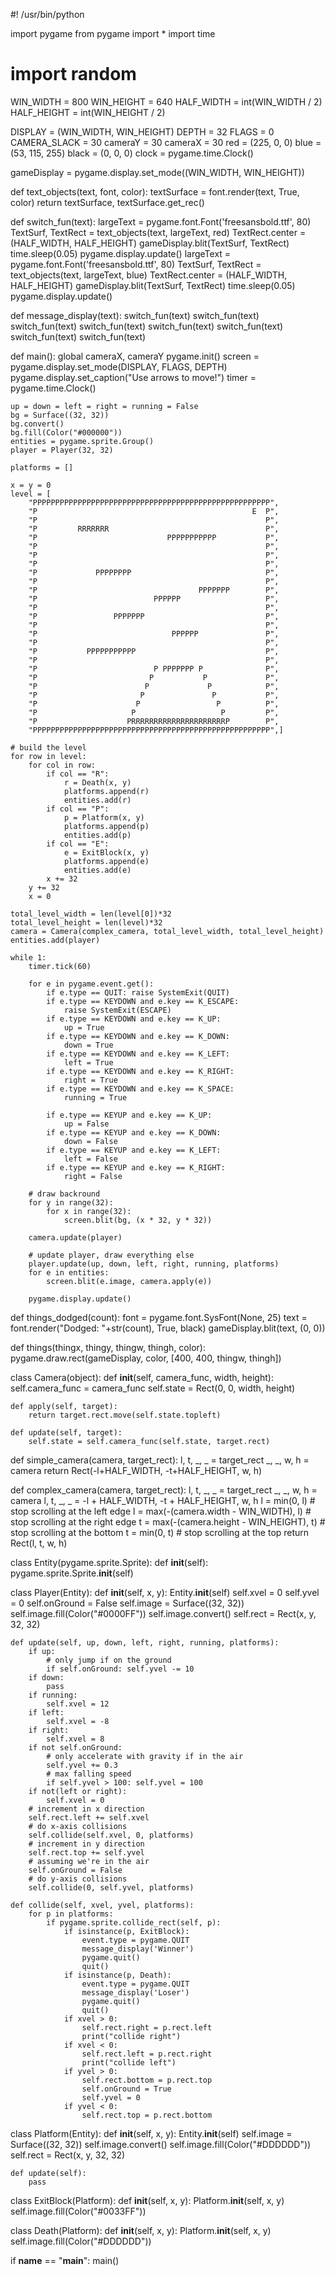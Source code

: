 #! /usr/bin/python

import pygame
from pygame import *
import time
# import random

WIN_WIDTH = 800
WIN_HEIGHT = 640
HALF_WIDTH = int(WIN_WIDTH / 2)
HALF_HEIGHT = int(WIN_HEIGHT / 2)

DISPLAY = (WIN_WIDTH, WIN_HEIGHT)
DEPTH = 32
FLAGS = 0
CAMERA_SLACK = 30
cameraY = 30
cameraX = 30
red = (225, 0, 0)
blue = (53, 115, 255)
black = (0, 0, 0)
clock = pygame.time.Clock()

gameDisplay = pygame.display.set_mode((WIN_WIDTH, WIN_HEIGHT))


def text_objects(text, font, color):
	textSurface = font.render(text, True, color)
	return textSurface, textSurface.get_rec()


def switch_fun(text):
	largeText = pygame.font.Font('freesansbold.ttf', 80)
	TextSurf, TextRect = text_objects(text, largeText, red)
	TextRect.center = (HALF_WIDTH, HALF_HEIGHT)
	gameDisplay.blit(TextSurf, TextRect)
	time.sleep(0.05)
	pygame.display.update()
	largeText = pygame.font.Font('freesansbold.ttf', 80)
	TextSurf, TextRect = text_objects(text, largeText, blue)
	TextRect.center = (HALF_WIDTH, HALF_HEIGHT)
	gameDisplay.blit(TextSurf, TextRect)
	time.sleep(0.05)
	pygame.display.update()


def message_display(text):
	switch_fun(text)
	switch_fun(text)
	switch_fun(text)
	switch_fun(text)
	switch_fun(text)
	switch_fun(text)
	switch_fun(text)
	switch_fun(text)


def main():
	global cameraX, cameraY
	pygame.init()
	screen = pygame.display.set_mode(DISPLAY, FLAGS, DEPTH)
	pygame.display.set_caption("Use arrows to move!")
	timer = pygame.time.Clock()

	up = down = left = right = running = False
	bg = Surface((32, 32))
	bg.convert()
	bg.fill(Color("#000000"))
	entities = pygame.sprite.Group()
	player = Player(32, 32)

	platforms = []

	x = y = 0
	level = [
		"PPPPPPPPPPPPPPPPPPPPPPPPPPPPPPPPPPPPPPPPPPPPPPPPPPPPP",
		"P                                                E  P",
		"P                                                   P",
		"P         RRRRRRR                                   P",
		"P                             PPPPPPPPPPP           P",
		"P                                                   P",
		"P                                                   P",
		"P                                                   P",
		"P             PPPPPPPP                              P",
		"P                                                   P",
		"P                                    PPPPPPP        P",
		"P                          PPPPPP                   P",
		"P                                                   P",
		"P                 PPPPPPP                           P",
		"P                                                   P",
		"P                              PPPPPP               P",
		"P                                                   P",
		"P           PPPPPPPPPPP                             P",
		"P                                                   P",
		"P                          P PPPPPPP P              P",
		"P                         P           P             P",
		"P                        P             P            P",
		"P                       P               P           P",
		"P                      P                 P          P",
		"P                     P                   P         P",
		"P                    PRRRRRRRRRRRRRRRRRRRRRP        P",
		"PPPPPPPPPPPPPPPPPPPPPPPPPPPPPPPPPPPPPPPPPPPPPPPPPPPPP",]

	# build the level
	for row in level:
		for col in row:
			if col == "R":
				r = Death(x, y)
				platforms.append(r)
				entities.add(r)
			if col == "P":
				p = Platform(x, y)
				platforms.append(p)
				entities.add(p)
			if col == "E":
				e = ExitBlock(x, y)
				platforms.append(e)
				entities.add(e)
			x += 32
		y += 32
		x = 0

	total_level_width = len(level[0])*32
	total_level_height = len(level)*32
	camera = Camera(complex_camera, total_level_width, total_level_height)
	entities.add(player)

	while 1:
		timer.tick(60)

		for e in pygame.event.get():
			if e.type == QUIT: raise SystemExit(QUIT)
			if e.type == KEYDOWN and e.key == K_ESCAPE:
				raise SystemExit(ESCAPE)
			if e.type == KEYDOWN and e.key == K_UP:
				up = True
			if e.type == KEYDOWN and e.key == K_DOWN:
				down = True
			if e.type == KEYDOWN and e.key == K_LEFT:
				left = True
			if e.type == KEYDOWN and e.key == K_RIGHT:
				right = True
			if e.type == KEYDOWN and e.key == K_SPACE:
				running = True

			if e.type == KEYUP and e.key == K_UP:
				up = False
			if e.type == KEYUP and e.key == K_DOWN:
				down = False
			if e.type == KEYUP and e.key == K_LEFT:
				left = False
			if e.type == KEYUP and e.key == K_RIGHT:
				right = False

		# draw backround
		for y in range(32):
			for x in range(32):
				screen.blit(bg, (x * 32, y * 32))

		camera.update(player)

		# update player, draw everything else
		player.update(up, down, left, right, running, platforms)
		for e in entities:
			screen.blit(e.image, camera.apply(e))

		pygame.display.update()


def things_dodged(count):
	font = pygame.font.SysFont(None, 25)
	text = font.render("Dodged: "+str(count), True, black)
	gameDisplay.blit(text, (0, 0))


def things(thingx, thingy, thingw, thingh, color):
	pygame.draw.rect(gameDisplay, color, [400, 400, thingw, thingh])


class Camera(object):
	def __init__(self, camera_func, width, height):
		self.camera_func = camera_func
		self.state = Rect(0, 0, width, height)

	def apply(self, target):
		return target.rect.move(self.state.topleft)

	def update(self, target):
		self.state = self.camera_func(self.state, target.rect)


def simple_camera(camera, target_rect):
	l, t, _, _ = target_rect
	_, _, w, h = camera
	return Rect(-l+HALF_WIDTH, -t+HALF_HEIGHT, w, h)


def complex_camera(camera, target_rect):
	l, t, _, _ = target_rect
	_, _, w, h = camera
	l, t, _, _ = -l + HALF_WIDTH, -t + HALF_HEIGHT, w, h
	l = min(0, l) 								# stop scrolling at the left edge
	l = max(-(camera.width - WIN_WIDTH), l)		# stop scrolling at the right edge
	t = max(-(camera.height - WIN_HEIGHT), t)	# stop scrolling at the bottom
	t = min(0, t)								# stop scrolling at the top
	return Rect(l, t, w, h)


class Entity(pygame.sprite.Sprite):
	def __init__(self):
		pygame.sprite.Sprite.__init__(self)


class Player(Entity):
	def __init__(self, x, y):
		Entity.__init__(self)
		self.xvel = 0
		self.yvel = 0
		self.onGround = False
		self.image = Surface((32, 32))
		self.image.fill(Color("#0000FF"))
		self.image.convert()
		self.rect = Rect(x, y, 32, 32)

	def update(self, up, down, left, right, running, platforms):
		if up:
			# only jump if on the ground
			if self.onGround: self.yvel -= 10
		if down:
			pass
		if running:
			self.xvel = 12
		if left:
			self.xvel = -8
		if right:
			self.xvel = 8
		if not self.onGround:
			# only accelerate with gravity if in the air
			self.yvel += 0.3
			# max falling speed
			if self.yvel > 100: self.yvel = 100
		if not(left or right):
			self.xvel = 0
		# increment in x direction
		self.rect.left += self.xvel
		# do x-axis collisions
		self.collide(self.xvel, 0, platforms)
		# increment in y direction
		self.rect.top += self.yvel
		# assuming we're in the air
		self.onGround = False
		# do y-axis collisions
		self.collide(0, self.yvel, platforms)

	def collide(self, xvel, yvel, platforms):
		for p in platforms:
			if pygame.sprite.collide_rect(self, p):
				if isinstance(p, ExitBlock):
					event.type = pygame.QUIT
					message_display('Winner')
					pygame.quit()
					quit()
				if isinstance(p, Death):
					event.type = pygame.QUIT
					message_display('Loser')
					pygame.quit()
					quit()
				if xvel > 0:
					self.rect.right = p.rect.left
					print("collide right")
				if xvel < 0:
					self.rect.left = p.rect.right
					print("collide left")
				if yvel > 0:
					self.rect.bottom = p.rect.top
					self.onGround = True
					self.yvel = 0
				if yvel < 0:
					self.rect.top = p.rect.bottom


class Platform(Entity):
	def __init__(self, x, y):
		Entity.__init__(self)
		self.image = Surface((32, 32))
		self.image.convert()
		self.image.fill(Color("#DDDDDD"))
		self.rect = Rect(x, y, 32, 32)

	def update(self):
		pass


class ExitBlock(Platform):
	def __init__(self, x, y):
		Platform.__init__(self, x, y)
		self.image.fill(Color("#0033FF"))


class Death(Platform):
	def __init__(self, x, y):
		Platform.__init__(self, x, y)
		self.image.fill(Color("#DDDDDD"))
		

if __name__ == "__main__":
	main()
